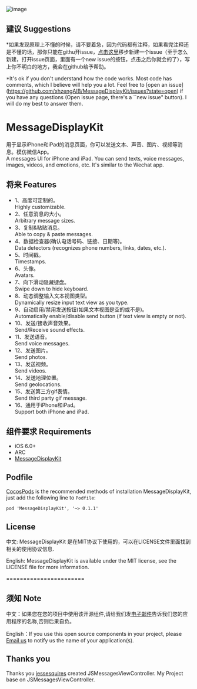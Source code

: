 ![image](https://github.com/xhzengAIB/LearnEnglish/raw/master/Screenshots/MessageDisplayKitExample.gif)

## 建议    Suggestions
*如果发现原理上不懂的时候，请不要着急，因为代码都有注释，如果看完注释还是不懂的话，那你只能在githu开issue，[点击这里](https://github.com/xhzengAIB/MessageDisplayKit/issues?state=open)移步新建一个issue（至于怎么新建，打开issue页面，里面有一个new issue的按钮，点击之后你就会的了），写上你不明白的地方，我会在github给予帮助。                        

*It's ok if you don't understand how the code works. Most code has comments, which I believe will help you a lot. Feel free to [open an issue] (https://github.com/xhzengAIB/MessageDisplayKit/issues?state=open) if you have any questions (Open issue page, there's a ``new issue" button). I will do my best to answer them.

MessageDisplayKit
=================
用于显示iPhone和iPad的消息页面，你可以发送文本、声音、图片、视频等消息。模仿微信App。                        
A messages UI for iPhone and iPad. You can send texts, voice messages, images, videos, and emotions, etc. It's similar to the Wechat app.                                 

## 将来                                            Features 

* 1、高度可定制的。                                     
Highly customizable.                           
* 2、任意消息的大小。                                   
Arbitrary message sizes.                           
* 3、复制&粘贴消息。                       
Able to copy & paste messages.                           
* 4、数据检查器(确认电话号码、链接、日期等)。           
Data detectors (recognizes phone numbers, links, dates, etc.).                           
* 5、时间戳。                                           
Timestamps.                           
* 6、头像。                                             
Avatars.                           
* 7、向下滑动隐藏键盘。                                 
Swipe down to hide keyboard.                           
* 8、动态调整输入文本视图类型。                         
Dynamically resize input text view as you type.                           
* 9、自动启用/禁用发送按钮(如果文本视图是空的或不是)。                             
Automatically enable/disable send button (if text view is empty or not).                           
* 10、发送/接收声音效果。                           
Send/Receive sound effects.                           
* 11、发送语音。                           
Send voice messages.                           
* 12、发送图片。                           
Send photos.                           
* 13、发送视频。                           
Send videos.                           
* 14、发送地理位置。                           
Send geolocations.                           
* 15、发送第三方gif表情。                           
Send third party gif message.                           
* 16、通用于iPhone和iPad。                               
Support both iPhone and iPad.                           



## 组件要求                                        Requirements

* iOS 6.0+ 
* ARC
* [MessageDisplayKit](https://github.com/xhzengAIB/MessageDisplayKit)


## Podfile

[CocosPods](http://cocosPods.org) is the recommended methods of installation MessageDisplayKit, just add the following line to `Podfile`:

```
pod 'MessageDisplayKit', '~> 0.1.1'
```

## License

中文: MessageDisplayKit 是在MIT协议下使用的，可以在LICENSE文件里面找到相关的使用协议信息.     

English: MessageDisplayKit is available under the MIT license, see the LICENSE file for more information.     

=======================
## 须知       Note
中文：如果您在您的项目中使用该开源组件,请给我们发[电子邮件](mailto:xhzengAIB@gmail.com?subject=From%20GitHub%20MessageDisplayKit)告诉我们您的应用程序的名称,否则后果自负。              
                           
English：If you use this open source components in your project, please [Email us](mailto:xhzengAIB@gmail.com?subject=From%20GitHub%20MessageDisplayKit) to notify us the name of your application(s).


## Thanks you
Thanks you [jessesquires](https://github.com/jessesquires/MessagesTableViewController) created JSMessagesViewController. My Project base on JSMessagesViewController.
